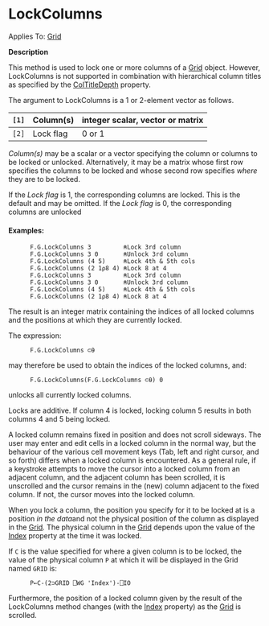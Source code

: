 




<h1 class="heading"><span class="name">LockColumns</span></h1>

Applies To: [Grid](../a-z/grid.md)


**Description**


This method is used to lock one or more columns of a [Grid](../a-z/grid.md) object. However, LockColumns is not supported in combination with hierarchical
column titles as specified by the [ColTitleDepth](../a-z/coltitledepth.md) property.




The argument to LockColumns is a 1 or 2-element vector as follows.


| `[1]` | Column(s) | integer scalar, vector or matrix |
| --- | --- | ---  |
| `[2]` | Lock flag | 0 or 1 |



*Column(s)* may be a scalar or a vector specifying the column or columns
to be locked or unlocked. Alternatively, it may be a matrix whose first row
specifies the columns to be locked and whose second row specifies *where* they are to be locked.


If the *Lock flag* is 1, the corresponding columns are locked. This is
the default and may be omitted. If the *Lock flag* is 0, the corresponding
columns are unlocked

#### Examples:
```apl
      F.G.LockColumns 3         ⍝Lock 3rd column
      F.G.LockColumns 3 0       ⍝Unlock 3rd column
      F.G.LockColumns (4 5)     ⍝Lock 4th & 5th cols
      F.G.LockColumns (2 1⍴8 4) ⍝Lock 8 at 4
      F.G.LockColumns 3         ⍝Lock 3rd column
      F.G.LockColumns 3 0       ⍝Unlock 3rd column
      F.G.LockColumns (4 5)     ⍝Lock 4th & 5th cols
      F.G.LockColumns (2 1⍴8 4) ⍝Lock 8 at 4
```


The result is an integer matrix containing the indices of all locked columns
and the positions at which they are currently locked.



The expression:
```apl
      F.G.LockColumns ⊂⍬
```


may therefore be used to obtain the indices of the locked columns, and:
```apl
      F.G.LockColumns(F.G.LockColumns ⊂⍬) 0
```


unlocks all currently locked columns.



Locks are additive. If column 4 is locked, locking column 5 results in both
columns 4 and 5 being locked.


A locked column remains fixed in position and does not scroll sideways. The
user may enter and edit cells in a locked column in the normal way, but the
behaviour of the various cell movement keys (Tab, left and right cursor, and so
forth) differs when a locked column is encountered. As a general rule, if a
keystroke attempts to move the cursor into a locked column from an adjacent
column, and the adjacent column has been scrolled, it is unscrolled and the
cursor remains in the (new) column adjacent to the fixed column. If not, the
cursor moves into the locked column.


When you lock a column, the position you specify for it to be locked at is a
position *in the data*and not the physical position of the column as
displayed in the [Grid](../a-z/grid.md)*.* The physical
column in the [Grid](../a-z/grid.md) depends upon the value of the
[Index](../a-z/index.md) property at the time it was locked.



If `C` is the value specified for where a
given column is to be locked, the value of the physical column `P` at which it will be displayed in the Grid named `GRID` is:
```apl
      P←C-(2⊃GRID ⎕WG 'Index')-⎕IO
```



Furthermore, the position of a locked column given by the result of the
LockColumns method changes (with the [Index](../a-z/index.md) property) as the [Grid](../a-z/grid.md) is scrolled.


